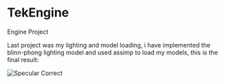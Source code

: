 # TekEngine
Engine Project

Last project was my lighting and model loading, i have implemented the blinn-phong lighting model and used assimp to load my models, this is the final result:

![Specular Correct](https://github.com/Lucas-van-Dam/TekEngine/assets/138235847/86fa9d6b-3778-496b-bf4f-e8ccd9298358)
